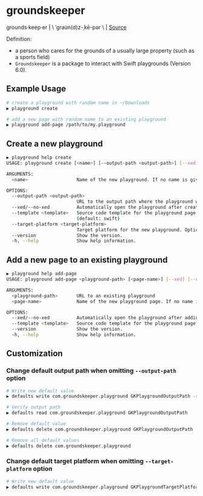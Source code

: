 # groundskeeper

grounds·​keep·​er | \ ˈgrau̇n(d)z-ˌkē-pər \ | [Source](https://www.merriam-webster.com/dictionary/groundskeeper)

Definition: 
- a person who cares for the grounds of a usually large property (such as a sports field) 
- `Groundskeeper` is a package to interact with Swift playgrounds (Version 6.0).

## Example Usage

```bash
# create a playground with random name in ~/Downloads
▶ playground create

# add a new page with random name to an existing playground
▶ playground add-page /path/to/my.playground
```

## Create a new playground

```bash
▶ playground help create
USAGE: playground create [<name>] [--output-path <output-path>] [--xed] [--no-xed] [--template <template>] [--target-platform <target-platform>]

ARGUMENTS:
  <name>                  Name of the new playground. If no name is given, a random name will be used

OPTIONS:
  --output-path <output-path>
                          URL to the output path where the playground will be created (default: ~/Downloads)
  --xed/--no-xed          Automatically open the playground after creation using 'xed' (default: true)
  --template <template>   Source code template for the playground page. Options are 'swift', 'swiftui' or a URL pointing to content
                          (default: swift)
  --target-platform <target-platform>
                          Target platform for the new playground. Options are 'ios' or 'macos' (default: macos)
  --version               Show the version.
  -h, --help              Show help information.
```

## Add a new page to an existing playground

```bash
▶ playground help add-page
USAGE: playground add-page <playground-path> [<page-name>] [--xed] [--no-xed] [--template <template>]

ARGUMENTS:
  <playground-path>       URL to an existing playground
  <page-name>             Name of the new playground page. If no name is given, a random name will be used

OPTIONS:
  --xed/--no-xed          Automatically open the playground after adding a page using 'xed' (default: true)
  --template <template>   Source code template for the playground page. Options are 'swift', 'swiftui' or a URL pointing to content (default: swift)
  --version               Show the version.
  -h, --help              Show help information.
```

## Customization

### Change default output path when omitting `--output-path` option
 
```bash
# Write new default value
▶ defaults write com.groundskeeper.playground GKPlaygroundOutputPath -string "~/Downloads"

# Verify output path
▶ defaults read com.groundskeeper.playground GKPlaygroundOutputPath

# Remove default value
▶ defaults delete com.groundskeeper.playground GKPlaygroundOutputPath

# Remove all default values
▶ defaults delete com.groundskeeper.playground
```

### Change default target platform when omitting `--target-platform` option

```bash
# Write new default value
▶ defaults write com.groundskeeper.playground GKPlaygroundTargetPlatform -string "iOS"
```

